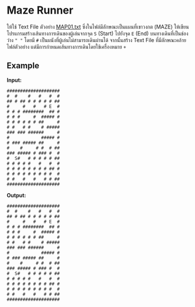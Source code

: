 # Maze Runner
ให้ใช้ Text File ตัวอย่าง [MAP01.txt](MAP01.txt) ซึ่งในไฟล์มีลักษณะเป็นแผนที่เขาวงกต (MAZE) ให้เขียนโปรแกรมสร้างเส้นทางการเดินของผู้เล่นจากจุด `S` (Start) ไปยังจุด `E` (End) บนทางเดินที่เป็นช่องว่าง `" "` โดยมี `#` เป็นผนังที่ผู้เล่นไม่สามารถเดินผ่านได้ จากนั้นสร้าง Text File ที่มีลักษณะคล้ายไฟล์ตัวอย่าง แต่มีการกำหนดเส้นทางการเดินโดยใช้เครื่องหมาย `+`

## Example
**Input:** 
```
####################
#  #    #   #   #  # 
## # ## # # # # # ##
#     #   #   # E  #
# # # ########  ## #
# # #     #  ##### #
# # # # # # ##     #
# #   # #    # #####
### ### ######     #
#            ##### #
# ### ##### ##     #
#    #     # #  # ##
### ##### # ### #  #
#  S#   # # # # # ##
# # # # #   #   #  #
# # # # # # # # ## #
# # # # # # # # #  #
# #   #   #   # # ##
####################
```

**Output:**
```
####################
#  #    #   #   #  # 
## # ## # # # # # ##
#     #   #   # E  #
# # # ########  ## #
# # #     #  ##### #
# # # # # # ##     #
# #   # #    # #####
### ### ######     #
#            ##### #
# ### ##### ##     #
#    #     # #  # ##
### ##### # ### #  #
#  S#   # # # # # ##
# # # # #   #   #  #
# # # # # # # # ## #
# # # # # # # # #  #
# #   #   #   # # ##
####################
```